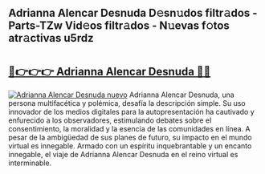## Adrianna Alencar Desnuda D𝚎sn𝚞dos filtr𝚊dos - Parts-TZw Vid𝚎os filtr𝚊dos - N𝚞evas f𝚘tos atr𝚊ctivas u5rdz

# <h2><a href="http://mb8weg.tromn.icu/?c=Adrianna+Alencar+Desnuda">🔗👉👉👉 Adrianna Alencar Desnuda 🔗🔗</a></h2>

[![Adrianna Alencar Desnuda nuevo](https://i.imgur.com/pEAQMta.gif)](http://mb8weg.tromn.icu/?c=Adrianna+Alencar+Desnuda)
Adrianna Alencar Desnuda, una persona multifacética y polémica, desafía la descripción simple. Su uso innovador de los medios digitales para la autopresentación ha cautivado y enfurecido a los observadores, estimulando debates sobre el consentimiento, la moralidad y la esencia de las comunidades en línea. A pesar de la ambigüedad de sus planes de futuro, su impacto en el mundo virtual es innegable. Armado con un espíritu inquebrantable y un encanto innegable, el viaje de Adrianna Alencar Desnuda en el reino virtual es interminable.
